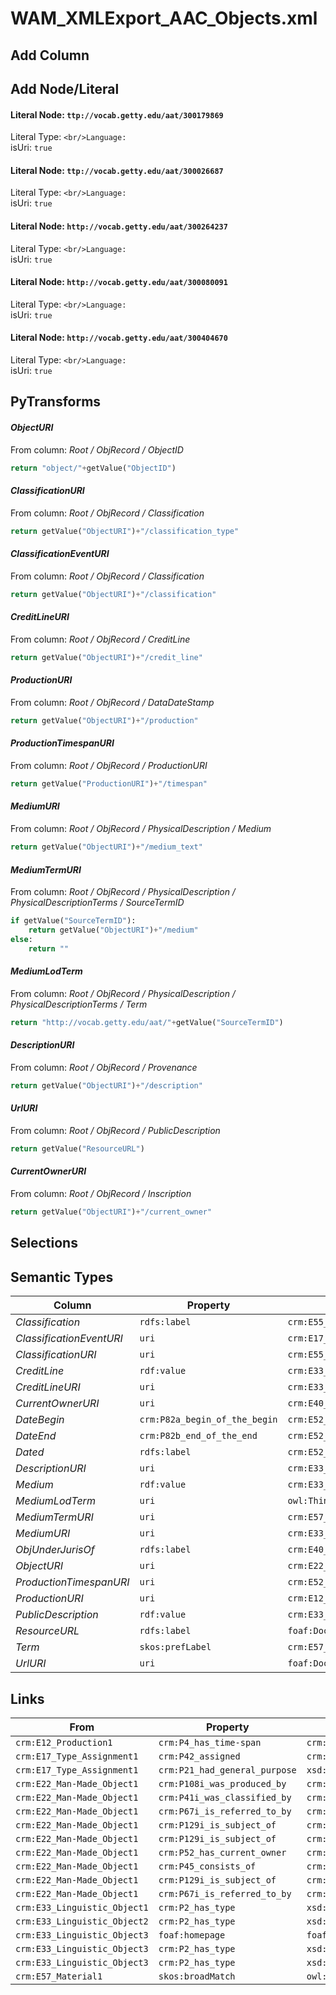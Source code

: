 # WAM_XMLExport_AAC_Objects.xml

## Add Column

## Add Node/Literal
#### Literal Node: `ttp://vocab.getty.edu/aat/300179869`
Literal Type: ``
<br/>Language: ``
<br/>isUri: `true`

#### Literal Node: `ttp://vocab.getty.edu/aat/300026687`
Literal Type: ``
<br/>Language: ``
<br/>isUri: `true`

#### Literal Node: `http://vocab.getty.edu/aat/300264237`
Literal Type: ``
<br/>Language: ``
<br/>isUri: `true`

#### Literal Node: `http://vocab.getty.edu/aat/300080091`
Literal Type: ``
<br/>Language: ``
<br/>isUri: `true`

#### Literal Node: `http://vocab.getty.edu/aat/300404670`
Literal Type: ``
<br/>Language: ``
<br/>isUri: `true`


## PyTransforms
#### _ObjectURI_
From column: _Root / ObjRecord / ObjectID_
``` python
return "object/"+getValue("ObjectID")
```

#### _ClassificationURI_
From column: _Root / ObjRecord / Classification_
``` python
return getValue("ObjectURI")+"/classification_type"
```

#### _ClassificationEventURI_
From column: _Root / ObjRecord / Classification_
``` python
return getValue("ObjectURI")+"/classification"
```

#### _CreditLineURI_
From column: _Root / ObjRecord / CreditLine_
``` python
return getValue("ObjectURI")+"/credit_line"
```

#### _ProductionURI_
From column: _Root / ObjRecord / DataDateStamp_
``` python
return getValue("ObjectURI")+"/production"
```

#### _ProductionTimespanURI_
From column: _Root / ObjRecord / ProductionURI_
``` python
return getValue("ProductionURI")+"/timespan"
```

#### _MediumURI_
From column: _Root / ObjRecord / PhysicalDescription / Medium_
``` python
return getValue("ObjectURI")+"/medium_text"
```

#### _MediumTermURI_
From column: _Root / ObjRecord / PhysicalDescription / PhysicalDescriptionTerms / SourceTermID_
``` python
if getValue("SourceTermID"):
    return getValue("ObjectURI")+"/medium"
else:
    return ""
```

#### _MediumLodTerm_
From column: _Root / ObjRecord / PhysicalDescription / PhysicalDescriptionTerms / Term_
``` python
return "http://vocab.getty.edu/aat/"+getValue("SourceTermID")
```

#### _DescriptionURI_
From column: _Root / ObjRecord / Provenance_
``` python
return getValue("ObjectURI")+"/description"
```

#### _UrlURI_
From column: _Root / ObjRecord / PublicDescription_
``` python
return getValue("ResourceURL")
```

#### _CurrentOwnerURI_
From column: _Root / ObjRecord / Inscription_
``` python
return getValue("ObjectURI")+"/current_owner"
```


## Selections

## Semantic Types
| Column | Property | Class |
|  ----- | -------- | ----- |
| _Classification_ | `rdfs:label` | `crm:E55_Type1`|
| _ClassificationEventURI_ | `uri` | `crm:E17_Type_Assignment1`|
| _ClassificationURI_ | `uri` | `crm:E55_Type1`|
| _CreditLine_ | `rdf:value` | `crm:E33_Linguistic_Object1`|
| _CreditLineURI_ | `uri` | `crm:E33_Linguistic_Object1`|
| _CurrentOwnerURI_ | `uri` | `crm:E40_Legal_Body1`|
| _DateBegin_ | `crm:P82a_begin_of_the_begin` | `crm:E52_Time-Span1`|
| _DateEnd_ | `crm:P82b_end_of_the_end` | `crm:E52_Time-Span1`|
| _Dated_ | `rdfs:label` | `crm:E52_Time-Span1`|
| _DescriptionURI_ | `uri` | `crm:E33_Linguistic_Object3`|
| _Medium_ | `rdf:value` | `crm:E33_Linguistic_Object2`|
| _MediumLodTerm_ | `uri` | `owl:Thing1`|
| _MediumTermURI_ | `uri` | `crm:E57_Material1`|
| _MediumURI_ | `uri` | `crm:E33_Linguistic_Object2`|
| _ObjUnderJurisOf_ | `rdfs:label` | `crm:E40_Legal_Body1`|
| _ObjectURI_ | `uri` | `crm:E22_Man-Made_Object1`|
| _ProductionTimespanURI_ | `uri` | `crm:E52_Time-Span1`|
| _ProductionURI_ | `uri` | `crm:E12_Production1`|
| _PublicDescription_ | `rdf:value` | `crm:E33_Linguistic_Object3`|
| _ResourceURL_ | `rdfs:label` | `foaf:Document1`|
| _Term_ | `skos:prefLabel` | `crm:E57_Material1`|
| _UrlURI_ | `uri` | `foaf:Document1`|


## Links
| From | Property | To |
|  --- | -------- | ---|
| `crm:E12_Production1` | `crm:P4_has_time-span` | `crm:E52_Time-Span1`|
| `crm:E17_Type_Assignment1` | `crm:P42_assigned` | `crm:E55_Type1`|
| `crm:E17_Type_Assignment1` | `crm:P21_had_general_purpose` | `xsd:ttp://vocab.getty.edu/aat/300179869`|
| `crm:E22_Man-Made_Object1` | `crm:P108i_was_produced_by` | `crm:E12_Production1`|
| `crm:E22_Man-Made_Object1` | `crm:P41i_was_classified_by` | `crm:E17_Type_Assignment1`|
| `crm:E22_Man-Made_Object1` | `crm:P67i_is_referred_to_by` | `crm:E33_Linguistic_Object1`|
| `crm:E22_Man-Made_Object1` | `crm:P129i_is_subject_of` | `crm:E33_Linguistic_Object2`|
| `crm:E22_Man-Made_Object1` | `crm:P129i_is_subject_of` | `crm:E33_Linguistic_Object3`|
| `crm:E22_Man-Made_Object1` | `crm:P52_has_current_owner` | `crm:E40_Legal_Body1`|
| `crm:E22_Man-Made_Object1` | `crm:P45_consists_of` | `crm:E57_Material1`|
| `crm:E22_Man-Made_Object1` | `crm:P129i_is_subject_of` | `crm:E33_Linguistic_Object1`|
| `crm:E22_Man-Made_Object1` | `crm:P67i_is_referred_to_by` | `crm:E33_Linguistic_Object2`|
| `crm:E33_Linguistic_Object1` | `crm:P2_has_type` | `xsd:ttp://vocab.getty.edu/aat/300026687`|
| `crm:E33_Linguistic_Object2` | `crm:P2_has_type` | `xsd:http://vocab.getty.edu/aat/300264237`|
| `crm:E33_Linguistic_Object3` | `foaf:homepage` | `foaf:Document1`|
| `crm:E33_Linguistic_Object3` | `crm:P2_has_type` | `xsd:http://vocab.getty.edu/aat/300080091`|
| `crm:E33_Linguistic_Object3` | `crm:P2_has_type` | `xsd:http://vocab.getty.edu/aat/300404670`|
| `crm:E57_Material1` | `skos:broadMatch` | `owl:Thing1`|
